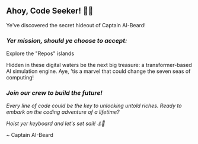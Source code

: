 ## Ahoy, Code Seeker! 🏴‍☠️

Ye've discovered the secret hideout of Captain AI-Beard!

### *Yer mission, should ye choose to accept:*

Explore the "Repos" islands

Hidden in these digital waters be the next big treasure: a transformer-based AI simulation engine. Aye, 'tis a marvel that could change the seven seas of computing!

### *Join our crew to build the future!*

*Every line of code could be the key to unlocking untold riches. Ready to embark on the coding adventure of a lifetime?*

*Hoist yer keyboard and let's set sail! ⚓🤖*

~ Captain AI-Beard
